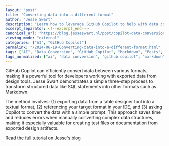 ```yaml
---
layout: "post"
title: "Converting data into a different format"
author: "Jesse Swart"
description: "Learn how to leverage GitHub Copilot to help with data conversions."
excerpt_separator: <!--excerpt_end-->
canonical_url: "https://blog.jesseswart.nl/post/copilot-data-conversion"
viewing_mode: "external"
categories: ["AI", "GitHub Copilot"]
permalink: "/2024-06-19-Converting-data-into-a-different-format.html"
tags: ["AI", "Data Conversion", "GitHub Copilot", "Markdown", "Posts", "Productivity", "Programming", "SQL", "Tutorials"]
tags_normalized: ["ai", "data conversion", "github copilot", "markdown", "posts", "productivity", "programming", "sql", "tutorials"]
---
```


GitHub Copilot can efficiently convert data between various formats, making it a powerful tool for developers working with exported data from design tools. Jesse Swart demonstrates a simple three-step process to transform structured data like SQL statements into other formats such as Markdown.<!--excerpt_end-->

The method involves: (1) exporting data from a table designer tool into a textual format, (2) referencing your target format in your IDE, and (3) asking Copilot to convert the data with a simple prompt. This approach saves time and reduces errors when manually converting complex data structures, making it especially valuable for creating test files or documentation from exported design artifacts.

[Read the full tutorial on Jesse's blog](https://blog.jesseswart.nl/post/copilot-data-conversion)
